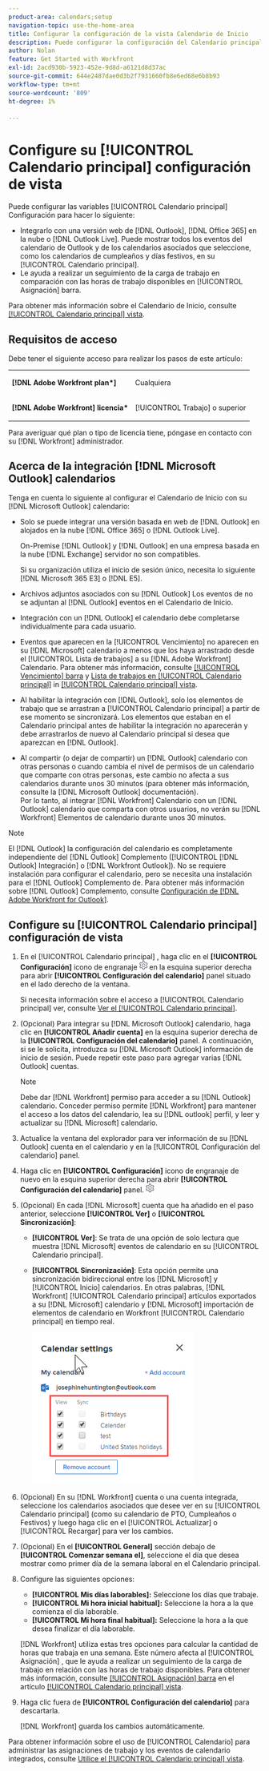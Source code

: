 ```yaml
---
product-area: calendars;setup
navigation-topic: use-the-home-area
title: Configurar la configuración de la vista Calendario de Inicio
description: Puede configurar la configuración del Calendario principal para que se integre con una versión de Outlook basada en Web y le ayude a realizar un seguimiento de la carga de trabajo en relación con las horas de trabajo disponibles.
author: Nolan
feature: Get Started with Workfront
exl-id: 2acd930b-5923-452e-9d8d-a6121d8d37ac
source-git-commit: 644e2487dae0d3b2f7931660fb8e6ed68e6b8b93
workflow-type: tm+mt
source-wordcount: '809'
ht-degree: 1%

---
```


# Configure su [!UICONTROL Calendario principal] configuración de vista

Puede configurar las variables [!UICONTROL Calendario principal] Configuración para hacer lo siguiente:

* Integrarlo con una versión web de [!DNL Outlook], [!DNL Office 365] en la nube o [!DNL Outlook Live]. Puede mostrar todos los eventos del calendario de Outlook y de los calendarios asociados que seleccione, como los calendarios de cumpleaños y días festivos, en su [!UICONTROL Calendario principal].
* Le ayuda a realizar un seguimiento de la carga de trabajo en comparación con las horas de trabajo disponibles en [!UICONTROL Asignación] barra.

Para obtener más información sobre el Calendario de Inicio, consulte [[!UICONTROL Calendario principal] vista](../../../workfront-basics/using-home/using-the-home-area/home-calendar-view.md).

## Requisitos de acceso

Debe tener el siguiente acceso para realizar los pasos de este artículo:

<table style="table-layout:auto"> 
 <col> 
 </col> 
 <col> 
 </col> 
 <tbody> 
  <tr> 
   <td role="rowheader"><strong>[!DNL Adobe Workfront plan*]</strong></td> 
   <td> <p>Cualquiera</p> </td> 
  </tr> 
  <tr> 
   <td role="rowheader"><strong>[!DNL Adobe Workfront] licencia*</strong></td> 
   <td> <p>[!UICONTROL Trabajo] o superior</p> </td> 
  </tr> 
 </tbody> 
</table>

Para averiguar qué plan o tipo de licencia tiene, póngase en contacto con su [!DNL Workfront] administrador.

## Acerca de la integración [!DNL Microsoft Outlook] calendarios

Tenga en cuenta lo siguiente al configurar el Calendario de Inicio con su [!DNL Microsoft Outlook] calendario:

* Solo se puede integrar una versión basada en web de [!DNL Outlook] en alojados en la nube [!DNL Office 365] o [!DNL Outlook Live].

  On-Premise [!DNL Outlook] y [!DNL Outlook] en una empresa basada en la nube [!DNL Exchange] servidor no son compatibles.

  Si su organización utiliza el inicio de sesión único, necesita lo siguiente [!DNL Microsoft 365 E3] o [!DNL E5].

* Archivos adjuntos asociados con su [!DNL Outlook] Los eventos de no se adjuntan al [!DNL Outlook] eventos en el Calendario de Inicio.
* Integración con un [!DNL Outlook] el calendario debe completarse individualmente para cada usuario.
* Eventos que aparecen en la [!UICONTROL Vencimiento] no aparecen en su [!DNL Microsoft] calendario a menos que los haya arrastrado desde el [!UICONTROL Lista de trabajos] a su [!DNL Adobe Workfront] Calendario. Para obtener más información, consulte [[!UICONTROL Vencimiento] barra](../../../workfront-basics/using-home/using-the-home-area/home-calendar-view.md#viewing-the-due-bar) y [Lista de trabajos en [!UICONTROL Calendario principal]](../../../workfront-basics/using-home/using-the-home-area/home-calendar-view.md#using-the-left-panel-of-the-home-view) in [[!UICONTROL Calendario principal] vista](../../../workfront-basics/using-home/using-the-home-area/home-calendar-view.md).

* Al habilitar la integración con [!DNL Outlook], solo los elementos de trabajo que se arrastran a [!UICONTROL Calendario principal] a partir de ese momento se sincronizará. Los elementos que estaban en el Calendario principal antes de habilitar la integración no aparecerán y debe arrastrarlos de nuevo al Calendario principal si desea que aparezcan en [!DNL Outlook].
* Al compartir (o dejar de compartir) un [!DNL Outlook] calendario con otras personas o cuando cambia el nivel de permisos de un calendario que comparte con otras personas, este cambio no afecta a sus calendarios durante unos 30 minutos (para obtener más información, consulte la [!DNL Microsoft Outlook] documentación).\
   Por lo tanto, al integrar [!DNL Workfront] Calendario con un [!DNL Outlook] calendario que comparta con otros usuarios, no verán su [!DNL Workfront] Elementos de calendario durante unos 30 minutos.

>[!NOTE]
>
>El [!DNL Outlook] la configuración del calendario es completamente independiente del [!DNL Outlook] Complemento ([!UICONTROL [!DNL Outlook] Integración] o [!DNL Workfront Outlook]). No se requiere instalación para configurar el calendario, pero se necesita una instalación para el [!DNL Outlook] Complemento de. Para obtener más información sobre [!DNL Outlook] Complemento, consulte [Configuración de [!DNL Adobe Workfront for Outlook]](../../../workfront-integrations-and-apps/using-workfront-with-outlook/set-up-workfront-for-outlook.md).

## Configure su [!UICONTROL Calendario principal] configuración de vista

1. En el [!UICONTROL Calendario principal] , haga clic en el **[!UICONTROL Configuración]** icono de engranaje ![Calendar_Settings_gear_icon.png](assets/calendar-settings-gear-icon.png) en la esquina superior derecha para abrir **[!UICONTROL Configuración del calendario]** panel situado en el lado derecho de la ventana.

   Si necesita información sobre el acceso a [!UICONTROL Calendario principal] ver, consulte [Ver el [!UICONTROL Calendario principal]](../../../workfront-basics/using-home/using-the-home-area/view-home-calendar.md).

1. (Opcional) Para integrar su [!DNL Microsoft Outlook] calendario, haga clic en **[!UICONTROL Añadir cuenta]** en la esquina superior derecha de la **[!UICONTROL Configuración del calendario]** panel. A continuación, si se le solicita, introduzca su [!DNL Microsoft Outlook] información de inicio de sesión. Puede repetir este paso para agregar varias [!DNL Outlook] cuentas.

   >[!NOTE]
   >
   >Debe dar [!DNL Workfront] permiso para acceder a su [!DNL Outlook] calendario. Conceder permiso permite [!DNL Workfront] para mantener el acceso a los datos del calendario, lea su [!DNL outlook] perfil, y leer y actualizar su [!DNL Microsoft] calendario.

1. Actualice la ventana del explorador para ver información de su [!DNL Outlook] cuenta en el calendario y en la [!UICONTROL Configuración del calendario] panel.
1. Haga clic en **[!UICONTROL Configuración]** icono de engranaje de nuevo en la esquina superior derecha para abrir **[!UICONTROL Configuración del calendario]** panel. ![Calendar_Settings_gear_icon.png](assets/calendar-settings-gear-icon.png)

1. (Opcional) En cada [!DNL Microsoft] cuenta que ha añadido en el paso anterior, seleccione **[!UICONTROL Ver]** o **[!UICONTROL Sincronización]**:

   * **[!UICONTROL Ver]**: Se trata de una opción de solo lectura que muestra [!DNL Microsoft] eventos de calendario en su [!UICONTROL Calendario principal].
   * **[!UICONTROL Sincronización]**: Esta opción permite una sincronización bidireccional entre los [!DNL Microsoft] y [!UICONTROL Inicio] calendarios. En otras palabras, [!DNL Workfront] [!UICONTROL Calendario principal] artículos exportados a su [!DNL Microsoft] calendario y [!DNL Microsoft] importación de elementos de calendario en Workfront [!UICONTROL Calendario principal] en tiempo real.

     ![](assets/view-sync-checkboxes-qs.png)

1. (Opcional) En su [!DNL Workfront] cuenta o una cuenta integrada, seleccione los calendarios asociados que desee ver en su [!UICONTROL Calendario principal] (como su calendario de PTO, Cumpleaños o Festivos) y luego haga clic en el [!UICONTROL Actualizar] o [!UICONTROL Recargar] para ver los cambios.

1. (Opcional) En el **[!UICONTROL General]** sección debajo de **[!UICONTROL Comenzar semana el]**, seleccione el día que desea mostrar como primer día de la semana laboral en el Calendario principal.

1. Configure las siguientes opciones:

   * **[!UICONTROL Mis días laborables]:** Seleccione los días que trabaje.
   * **[!UICONTROL Mi hora inicial habitual]:** Seleccione la hora a la que comienza el día laborable.
   * **[!UICONTROL Mi hora final habitual]:** Seleccione la hora a la que desea finalizar el día laborable.

   [!DNL Workfront] utiliza estas tres opciones para calcular la cantidad de horas que trabaja en una semana. Este número afecta al [!UICONTROL Asignación] , que le ayuda a realizar un seguimiento de la carga de trabajo en relación con las horas de trabajo disponibles. Para obtener más información, consulte [[!UICONTROL Asignación] barra](../../../workfront-basics/using-home/using-the-home-area/home-calendar-view.md#understanding-the-allocation-of-time) en el artículo [[!UICONTROL Calendario principal] vista](../../../workfront-basics/using-home/using-the-home-area/home-calendar-view.md).

1. Haga clic fuera de **[!UICONTROL Configuración del calendario]** para descartarla.

   [!DNL Workfront] guarda los cambios automáticamente.

Para obtener información sobre el uso de [!UICONTROL Calendario] para administrar las asignaciones de trabajo y los eventos de calendario integrados, consulte [Utilice el [!UICONTROL Calendario principal] vista](../../../workfront-basics/using-home/using-the-home-area/use-home-calendar-view.md).

<!--
<MadCap:conditionalText data-mc-conditions="QuicksilverOrClassic.Draft mode">
(NOTE: from Courtney: [step #] Type your weekly work hours under How many hours a week do you work?This number affects the Allocation bar, which helps you track your workload against your available work hours. For more information, see "Allocation Bar" in the article "Understanding the Home Calendar View.")
</MadCap:conditionalText>
-->
